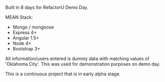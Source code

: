 
Built in 8 days for RefactorU Demo Day.

MEAN Stack:
- Mongo / mongoose
- Express 4+
- Angular 1.5+
- Node 4+
- Bootstrap 3+

All information/users entered is dummy data with matching values of 'Oklahoma City'. This was used for demonstration purposes on demo day.

This is a continuous project that is in early alpha stage.
